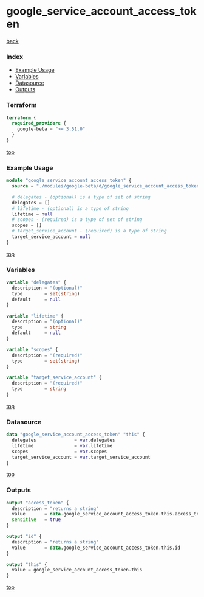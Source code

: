 # google_service_account_access_token

[back](../google-beta.md)

### Index

- [Example Usage](#example-usage)
- [Variables](#variables)
- [Datasource](#datasource)
- [Outputs](#outputs)

### Terraform

```terraform
terraform {
  required_providers {
    google-beta = ">= 3.51.0"
  }
}
```

[top](#index)

### Example Usage

```terraform
module "google_service_account_access_token" {
  source = "./modules/google-beta/d/google_service_account_access_token"

  # delegates - (optional) is a type of set of string
  delegates = []
  # lifetime - (optional) is a type of string
  lifetime = null
  # scopes - (required) is a type of set of string
  scopes = []
  # target_service_account - (required) is a type of string
  target_service_account = null
}
```

[top](#index)

### Variables

```terraform
variable "delegates" {
  description = "(optional)"
  type        = set(string)
  default     = null
}

variable "lifetime" {
  description = "(optional)"
  type        = string
  default     = null
}

variable "scopes" {
  description = "(required)"
  type        = set(string)
}

variable "target_service_account" {
  description = "(required)"
  type        = string
}
```

[top](#index)

### Datasource

```terraform
data "google_service_account_access_token" "this" {
  delegates              = var.delegates
  lifetime               = var.lifetime
  scopes                 = var.scopes
  target_service_account = var.target_service_account
}
```

[top](#index)

### Outputs

```terraform
output "access_token" {
  description = "returns a string"
  value       = data.google_service_account_access_token.this.access_token
  sensitive   = true
}

output "id" {
  description = "returns a string"
  value       = data.google_service_account_access_token.this.id
}

output "this" {
  value = google_service_account_access_token.this
}
```

[top](#index)